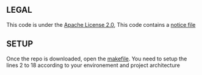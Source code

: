 <h2>LEGAL</h2>

This code is under the [Apache License 2.0](https://github.com/TeamShad0w/c_template/blob/main/LICENSE),
This code contains a [notice file](https://github.com/TeamShad0w/c_template/blob/main/NOTICE)

<h2>SETUP</h2>

Once the repo is downloaded, open the [makefile](https://github.com/TeamShad0w/c_template/blob/main/makefile).
You need to setup the lines 2 to 18 according to your environement and project architecture
